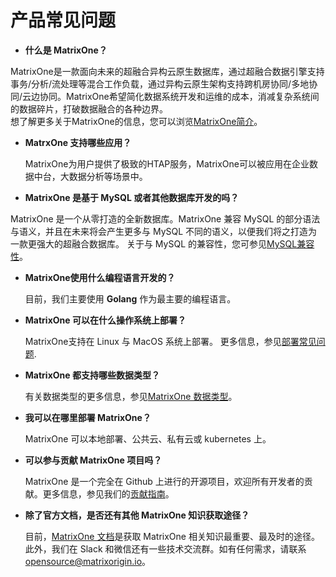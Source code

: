 # **产品常见问题**

* **什么是 MatrixOne？**

MatrixOne是一款面向未来的超融合异构云原生数据库，通过超融合数据引擎支持事务/分析/流处理等混合工作负载，通过异构云原生架构支持跨机房协同/多地协同/云边协同。MatrixOne希望简化数据系统开发和运维的成本，消减复杂系统间的数据碎片，打破数据融合的各种边界。  
想了解更多关于MatrixOne的信息，您可以浏览[MatrixOne简介](../Overview/matrixone-introduction.md)。

* **MatrxOne 支持哪些应用？**

  MatrixOne为用户提供了极致的HTAP服务，MatrixOne可以被应用在企业数据中台，大数据分析等场景中。

* **MatrixOne 是基于 MySQL 或者其他数据库开发的吗？**

 MatrixOne 是一个从零打造的全新数据库。MatrixOne 兼容 MySQL 的部分语法与语义，并且在未来将会产生更多与 MySQL 不同的语义，以便我们将之打造为一款更强大的超融合数据库。
 关于与 MySQL 的兼容性，您可参见[MySQL兼容性](../Overview/mysql-compatibility.md)。

* **MatrixOne使用什么编程语言开发的？**

  目前，我们主要使用 **Golang** 作为最主要的编程语言。

* **MatrixOne 可以在什么操作系统上部署？**

  MatrixOne支持在 Linux 与 MacOS 系统上部署。 更多信息，参见[部署常见问题](deployment-faqs.md).

* **MatrixOne 都支持哪些数据类型？**

  有关数据类型的更多信息，参见[MatrixOne 数据类型](../Reference/Data-Types/data-types.md)。

* **我可以在哪里部署 MatrixOne？**

  MatrixOne 可以本地部署、公共云、私有云或 kubernetes 上。

* **可以参与贡献 MatrixOne 项目吗？**

  MatrixOne 是一个完全在 Github 上进行的开源项目，欢迎所有开发者的贡献。更多信息，参见我们的[贡献指南](../Contribution-Guide/make-your-first-contribution.md)。

* **除了官方文档，是否还有其他 MatrixOne 知识获取途径？**

  目前，[MatrixOne 文档](https://docs.matrixorigin.io/)是获取 MatrixOne 相关知识最重要、最及时的途径。此外，我们在 Slack 和微信还有一些技术交流群。如有任何需求，请联系[opensource@matrixorigin.io](mailto:opensource@matrixorigin.io)。
